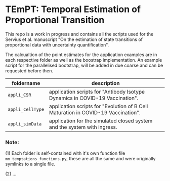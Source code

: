 # TEmPT: **T**emporal **E**sti**m**ation of **P**roportional **T**ransition

This repo is a work in progress and contains all the scripts used for the Servius et al. manuscript "On the estimation of state transitions of proportional data with uncertainty quantification".

The calcualtion of the point estimates for the application examples are in each respective folder as well as the boostrap implementation. An example script for the parallelised bootstrap, will be added in due coarse and can be requested before then.

| foldername      | description                                                                       |
|-----------------|-----------------------------------------------------------------------------------|
| `appli_CSR`     | application scripts for "Antibody Isotype Dynamics in COVID-19 Vaccination".      |
| `appli_cellType`| application scripts for "Evolution of B Cell Maturation in COVID-19 Vaccination". |
| `appli_simData` | application for the simulated closed system and the system with ingress.          |

### Note:

(1) Each folder is self-contained with it's own function file `mm_temptations_functions.py`, these are all the same and were originally symlinks to a single file.

(2) ...
